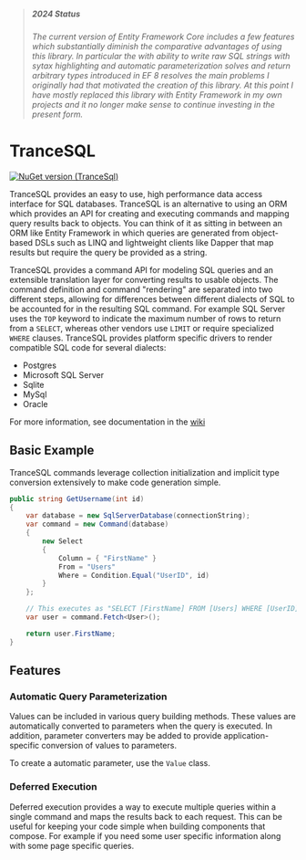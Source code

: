 > ##### _2024 Status_
> _The current version of Entity Framework Core includes a few features which substantially diminish the comparative advantages of using this library. In particular the with ability to write raw SQL strings with sytax highlighting and automatic parameterization solves and return arbitrary types introduced in EF 8 resolves the main problems I originally had that motivated the creation of this library. At this point I have mostly replaced this library with Entity Framework in my own projects and it no longer make sense to continue investing in the present form._

# TranceSQL

[![NuGet version (TranceSql)](https://img.shields.io/nuget/v/TranceSql.svg?style=flat-square)](https://www.nuget.org/packages/TranceSql/)

TranceSQL provides an easy to use, high performance data access interface for SQL databases.
TranceSQL is an alternative to using an ORM which provides an API for creating and executing
commands and mapping query results back to objects. You can think of it as sitting in between
an ORM like Entity Framework in which queries are generated from object-based DSLs such as LINQ
and lightweight clients like Dapper that map results but require the query be provided as a string.

TranceSQL provides a command API for modeling SQL queries and an extensible translation layer
for converting results to usable objects. The command definition and command "rendering" are
separated into two different steps, allowing for differences between different dialects of SQL
to be accounted for in the resulting SQL command. For example SQL Server uses the `TOP`
keyword to indicate the maximum number of rows to return from a `SELECT`, whereas other vendors
use `LIMIT` or require specialized `WHERE` clauses. TranceSQL provides platform specific drivers
to render compatible SQL code for several dialects:

 - Postgres
 - Microsoft SQL Server
 - Sqlite
 - MySql
 - Oracle

 For more information, see documentation in the [wiki](https://github.com/PaulHatch/trancesql/wiki)

## Basic Example

TranceSQL commands leverage collection initialization and implicit type conversion extensively to make code
generation simple.

```csharp
public string GetUsername(int id)
{
	var database = new SqlServerDatabase(connectionString);
	var command = new Command(database)
	{
		new Select
		{
			Column = { "FirstName" }
			From = "Users"
			Where = Condition.Equal("UserID", id)
		}
	};

	// This executes as "SELECT [FirstName] FROM [Users] WHERE [UserID] = @P1"
	var user = command.Fetch<User>();

	return user.FirstName;
}
```

## Features

### Automatic Query Parameterization

Values can be included in various query building methods. These values are automatically converted to parameters
when the query is executed. In addition, parameter converters may be added to provide application-specific conversion
of values to parameters.

To create a automatic parameter, use the `Value` class.


### Deferred Execution

Deferred execution provides a way to execute multiple queries within a single command and maps the results back to each request.
This can be useful for keeping your code simple when building components that compose. For example if you need some user specific
information along with some page specific queries.

